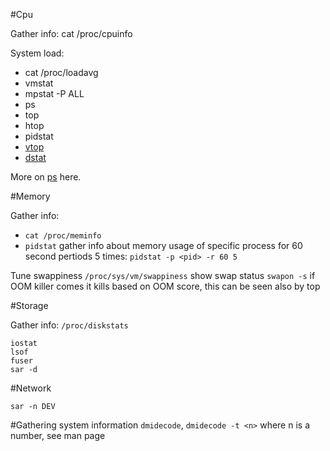 #Cpu

Gather info: cat /proc/cpuinfo

System load:

* cat /proc/loadavg
* vmstat
* mpstat -P ALL
* ps
* top
* htop
* pidstat
* [vtop](https://parall.ax/vtop)
* [dstat](http://dag.wiee.rs/home-made/dstat/)

More on [ps](https://github.com/fxlv/docs/blob/master/ps.md) here.

#Memory

Gather info: 
*  `cat /proc/meminfo`
* `pidstat` gather info about memory usage of specific process for 60 second pertiods 5 times: `pidstat -p <pid> -r 60 5`

Tune swappiness `/proc/sys/vm/swappiness`
show swap status
`swapon -s`
if OOM killer comes it kills based on OOM score, this can be seen also by top

#Storage

Gather info: `/proc/diskstats`
```
iostat
lsof
fuser
sar -d
```

#Network
```
sar -n DEV
```

#Gathering system information
`dmidecode`, `dmidecode -t <n>` where n is a number, see man page
